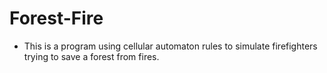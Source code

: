# Forest-Fire

- This is a program using cellular automaton rules to simulate firefighters trying to save a forest from fires.
